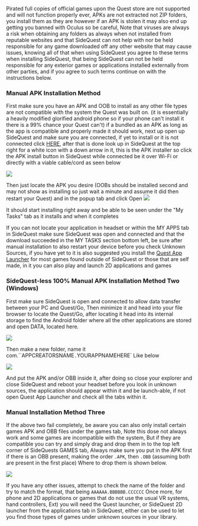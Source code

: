 Pirated full copies of official games upon the Quest store are not supported and will not function properly ever, APKs are not extracted not ZIP folders, you install them as they are however if an APK is stolen it may also end up getting you banned with Oculus so be careful, Note that viruses are always a risk when obtaining any folders as always when not installed from reputable websites and that SideQuest can not help with nor be held responsible for any game downloaded off any other website that may cause issues, knowing all of that when using SideQuest you agree to these terms when installing SideQuest, that being SideQuest can not be held responsible for any exterior games or applications installed externally from other parties, and if you agree to such terms continue on with the instructions below.


### Manual APK Installation Method
First make sure you have an APK and OOB to install as any other file types are not compatible with the system the Quest was built on. (it is essentially a heavily modified glorified android phone so if your phone can't install it there is a 99% chance your Quest can't) if a bundled as an APK as long as the app is compatible and properly made it should work, next up open up SideQuest and make sure you are connected, if yet to install or it is not connected click [HERE]( https://github.com/the-expanse/SideQuest/wiki/I-am-having-issues-Connecting-,-what-do-i-do%3F#resetting-your-connection-and-connecting-to-wifi), after that is done look up in SideQuest at the top right for a white icon with a down arrow in it, this is the APK installer so click the APK install button in SideQuest while connected be it over Wi-Fi or directly with a viable cable/cord as seen below

![](https://cdn.discordapp.com/attachments/541467913857662995/636488576539820032/Screenshot_649.png)

Then just locate the APK you desire (OOBs should be installed second and may not show as installing so just wait a minute and assume it did then restart your Quest) and in the popup tab and click Open
![](https://cdn.discordapp.com/attachments/541467913857662995/636488572664414208/Screenshot_650.png)

It should start installing right away and be able to be seen under the "My Tasks" tab as it installs and when it completes

If you can not locate your application in headset or within the MY APPS tab in SideQuest make sure SideQuest was open and connected and that the download succeeded in the MY TASKS section bottom left, be sure after manual installation to also restart your device before you check Unknown Sources, if you have yet to it is also suggested you install the [Quest App Launcher](https://sidequestvr.com/#/app/199) for most games found outside of SideQuest or those that are self made, in it you can also play and launch 2D applications and games 

### SideQuest-less 100% Manual APK Installation Method Two (Windows)

First make sure SideQuest is open and connected to allow data transfer between your PC and Quest/Go, Then minimize it and head into your file browser to locate the Quest/Go, after locating it head into its internal storage to find the Android folder where all the other applications are stored and open DATA, located here.

![](https://cdn.discordapp.com/attachments/608376262347587595/610233472748879892/Screenshot_1187.png)

Then make a new folder, name it com.``APPCREATORSNAME`.`YOURAPPNAMEHERE` Like below

![](https://cdn.discordapp.com/attachments/608376262347587595/610234165950021700/Screenshot_1188.png)

And put the APK and/or OBB inside it, after doing so close your explorer and close SideQuest and reboot your headset before you look in unknown sources, the application should appear within it and be launch-able, if not open Quest App Launcher and check all the tabs within it.


### Manual Installation Method Three

If the above two fail completely, be aware you can also only install certain games APK and OBB files under the games tab,
Note this dose not always work and some games are incompatible with the system, But if they are compatible you can try and simply drag and drop them in to the top left corner of SideQuests GAMES tab, Always make sure you put in the APK first if there is an OBB present, making the order `.APK`, then `.OBB` (assuming both are present in the first place) Where to drop them is shown below.

![](https://cdn.discordapp.com/attachments/615234075778875453/622172166196297745/Screenshot_251.png)

If you have any other issues, attempt to check the name of the folder and try to match the format, that being `AAAAAA.BBBBBB.CCCCCC`
Once more, for phone and 2D applications or games that do not use the usual VR systems, hand controllers, Ext) you will need the Quest launcher, or SideQuest 2D launcher from the applications tab in SideQuest, either can be used to let you find those types of games under unknown sources in your library.